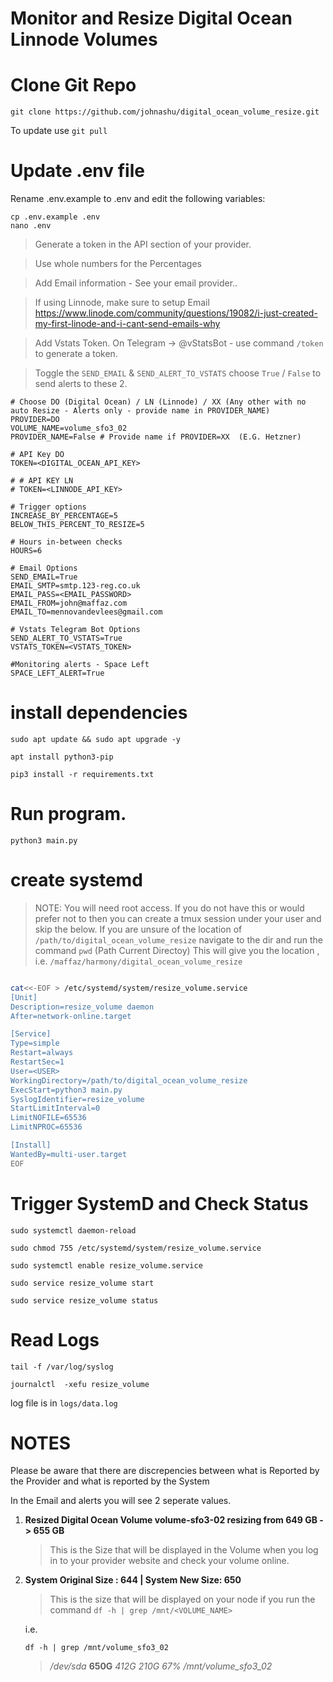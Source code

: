 # Monitor and Resize Digital Ocean Linnode Volumes

# Clone Git Repo

`git clone https://github.com/johnashu/digital_ocean_volume_resize.git`

To update use `git pull`

# Update .env file

Rename .env.example to .env and edit the following variables:
```
cp .env.example .env
nano .env
```

> Generate a token in the API section of your provider.

> Use whole numbers for the Percentages

> Add Email information - See your email provider..

> If using Linnode, make sure to setup Email
> https://www.linode.com/community/questions/19082/i-just-created-my-first-linode-and-i-cant-send-emails-why

> Add Vstats Token.  On Telegram -> @vStatsBot - use command `/token` to generate a token.

> Toggle the `SEND_EMAIL` & `SEND_ALERT_TO_VSTATS` choose `True` / `False` to send alerts to these 2.

```
# Choose DO (Digital Ocean) / LN (Linnode) / XX (Any other with no auto Resize - Alerts only - provide name in PROVIDER_NAME)
PROVIDER=DO
VOLUME_NAME=volume_sfo3_02
PROVIDER_NAME=False # Provide name if PROVIDER=XX  (E.G. Hetzner)

# API Key DO
TOKEN=<DIGITAL_OCEAN_API_KEY>

# # API KEY LN
# TOKEN=<LINNODE_API_KEY>

# Trigger options
INCREASE_BY_PERCENTAGE=5 
BELOW_THIS_PERCENT_TO_RESIZE=5

# Hours in-between checks
HOURS=6

# Email Options
SEND_EMAIL=True
EMAIL_SMTP=smtp.123-reg.co.uk
EMAIL_PASS=<EMAIL_PASSWORD>
EMAIL_FROM=john@maffaz.com
EMAIL_TO=mennovandevlees@gmail.com

# Vstats Telegram Bot Options
SEND_ALERT_TO_VSTATS=True
VSTATS_TOKEN=<VSTATS_TOKEN>

#Monitoring alerts - Space Left
SPACE_LEFT_ALERT=True

```

# install dependencies

`sudo apt update && sudo apt upgrade -y`

`apt install python3-pip`

`pip3 install -r requirements.txt`

# Run program.

`python3 main.py`


# create systemd
> NOTE: You will need root access. If you do not have this or would prefer not to then you can create a tmux session under your user and skip the below.
> If you are unsure of the location of `/path/to/digital_ocean_volume_resize`
> navigate to the dir and run the command `pwd` (Path Current Directoy)
> This will give you the location , i.e. `/maffaz/harmony/digital_ocean_volume_resize`

``` bash 

cat<<-EOF > /etc/systemd/system/resize_volume.service
[Unit]
Description=resize_volume daemon
After=network-online.target

[Service]
Type=simple
Restart=always
RestartSec=1
User=<USER>
WorkingDirectory=/path/to/digital_ocean_volume_resize
ExecStart=python3 main.py
SyslogIdentifier=resize_volume
StartLimitInterval=0
LimitNOFILE=65536
LimitNPROC=65536

[Install]
WantedBy=multi-user.target
EOF

```
# Trigger SystemD and Check Status

`sudo systemctl daemon-reload`

`sudo chmod 755 /etc/systemd/system/resize_volume.service`

`sudo systemctl enable resize_volume.service`

`sudo service resize_volume start `

`sudo service resize_volume status`


# Read Logs

`tail -f /var/log/syslog`

`journalctl  -xefu resize_volume`

log file is in `logs/data.log`


# NOTES

Please be aware that there are discrepencies between what is Reported by the Provider and what is reported by the System

In the Email and alerts you will see 2 seperate values.

1. **Resized Digital Ocean Volume volume-sfo3-02 resizing from 649 GB -> 655 GB**
    > This is the Size that will be displayed in the Volume when you log in to your provider website and check your volume online. 

2. **System Original Size : 644 | System New Size: 650**
    > This is the size that will be displayed on your node if you run the command `df -h | grep /mnt/<VOLUME_NAME>`
    
    i.e.
    
    `df -h | grep /mnt/volume_sfo3_02`
    > */dev/sda* **650G** *412G  210G  67% /mnt/volume_sfo3_02*

